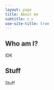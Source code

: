 ```yaml
---
layout: page
title: About me
subtitle: ಠ_ಠ
use-site-title: true
---
```


## Who am I?
  IDK
## Stuff
  Stuff
